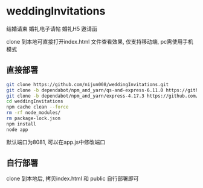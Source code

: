 # weddingInvitations

结婚请柬 婚礼电子请帖 婚礼H5 邀请函

clone 到本地可直接打开index.html 文件查看效果, 仅支持移动端, pc需使用手机模式

## 直接部署

```bash
git clone https://github.com/nijun008/weddingInvitations.git
git clone -b dependabot/npm_and_yarn/qs-and-express-6.11.0 https://github.com/nijun008/weddingInvitations.git
git clone -b dependabot/npm_and_yarn/express-4.17.3 https://github.com/nijun008/weddingInvitations.git
cd weddingInvitations
npm cache clean --force
rm -rf node_modules/
rm package-lock.json
npm install
node app
```

默认端口为8081, 可以在app.js中修改端口

## 自行部署

clone 到本地后, 拷贝index.html 和 public 自行部署即可
